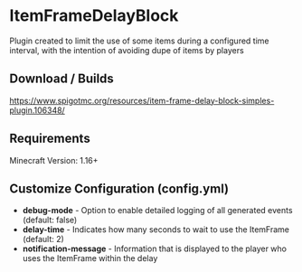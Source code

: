 # ItemFrameDelayBlock

Plugin created to limit the use of some items during a configured time interval, with the intention of avoiding dupe of items by players


## Download / Builds
https://www.spigotmc.org/resources/item-frame-delay-block-simples-plugin.106348/


## Requirements

Minecraft Version: 1.16+


## Customize Configuration (config.yml)

- **debug-mode** - Option to enable detailed logging of all generated events (default: false)
- **delay-time** - Indicates how many seconds to wait to use the ItemFrame (default: 2)
- **notification-message** - Information that is displayed to the player who uses the ItemFrame within the delay